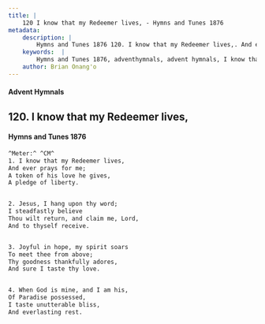 ```yaml
---
title: |
    120 I know that my Redeemer lives, - Hymns and Tunes 1876
metadata:
    description: |
        Hymns and Tunes 1876 120. I know that my Redeemer lives,. And ever prays for me; A token of his love he gives, A pledge of liberty. 
    keywords:  |
        Hymns and Tunes 1876, adventhymnals, advent hymnals, I know that my Redeemer lives,, And ever prays for me;, 
    author: Brian Onang'o
---
```


#### Advent Hymnals
## 120. I know that my Redeemer lives,
####  Hymns and Tunes 1876

```txt
^Meter:^ ^CM^
1. I know that my Redeemer lives,
And ever prays for me;
A token of his love he gives,
A pledge of liberty.


2. Jesus, I hang upon thy word;
I steadfastly believe 
Thou wilt return, and claim me, Lord, 
And to thyself receive.


3. Joyful in hope, my spirit soars
To meet thee from above;
Thy goodness thankfully adores,
And sure I taste thy love.


4. When God is mine, and I am his,
Of Paradise possessed,
I taste unutterable bliss,
And everlasting rest.
```
